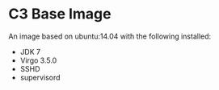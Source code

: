 C3 Base Image
=============

An image based on ubuntu:14.04 with the following installed:
* JDK 7
* Virgo 3.5.0
* SSHD
* supervisord



